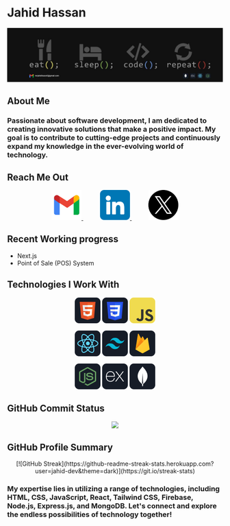 # Jahid Hassan
<p align="center">
  <img src="https://raw.githubusercontent.com/jahid-dev/jahid-dev/main/images/banner.jpg" alt="Banner Image" />
</p>

## About Me
### Passionate about software development, I am dedicated to creating innovative solutions that make a positive impact. My goal is to contribute to cutting-edge projects and continuously expand my knowledge in the ever-evolving world of technology.

## Reach Me Out
<p align="center">
  <a href="mailto:mrjahidhassan0@gmail.com">
    <img src="https://github.com/jahid-dev/jahid-dev/blob/main/images/icons/new.png" alt="Email" height="70" />
  </a>
  &nbsp;&nbsp;&nbsp;&nbsp;&nbsp;&nbsp;&nbsp;&nbsp;&nbsp;
  <a href="https://www.linkedin.com/in/jahid-hassan-71349a1aa/">
    <img src="https://github.com/jahid-dev/jahid-dev/blob/main/images/icons/linkedin.png" alt="LinkedIn" height="70" />
  </a>
  &nbsp;&nbsp;&nbsp;&nbsp;&nbsp;&nbsp;&nbsp;&nbsp;&nbsp;
  <a href="https://twitter.com/jahidhassanf">
    <img src="https://github.com/jahid-dev/jahid-dev/blob/main/images/icons/twitter.png" alt="Twitter" height="70" />
  </a>
</p>

## Recent Working progress

- Next.js 
- Point of Sale (POS) System


## Technologies I Work With
<p align="center">
  <img src="https://github.com/jahid-dev/jahid-dev/blob/main/images/icons/HTML.png" alt="HTML" />
  <img src="https://github.com/jahid-dev/jahid-dev/blob/main/images/icons/css.png" alt="CSS" />
  <img src="https://github.com/jahid-dev/jahid-dev/blob/main/images/icons/JavaScript.png" alt="JavaScript" />
</p>
<p align="center">
  <img src="https://github.com/jahid-dev/jahid-dev/blob/main/images/icons/react.png" alt="React" />
  <img src="https://github.com/jahid-dev/jahid-dev/blob/main/images/icons/tailwind.png" alt="Tailwind CSS" />
  <img src="https://github.com/jahid-dev/jahid-dev/blob/main/images/icons/firebase.png" alt="Firebase" />
</p>
<p align="center">
  <img src="https://github.com/jahid-dev/jahid-dev/blob/main/images/icons/node.png" alt="Node.js" />
  <img src="https://github.com/jahid-dev/jahid-dev/blob/main/images/icons/express.png" alt="Express.js" />
  <img src="https://github.com/jahid-dev/jahid-dev/blob/main/images/icons/mongo.png" alt="MongoDB" />
</p>

## GitHub Commit Status
<p align="center">
  <img width="60%" src="https://github-readme-streak-stats.herokuapp.com?user=jahid-dev&theme=dark&hide_border=true&hide_longest_streak=true)](https://git.io/streak-stats" />
</p>

## GitHub Profile Summary
<p align="center">
  [![GitHub Streak](https://github-readme-streak-stats.herokuapp.com?user=jahid-dev&theme=dark)](https://git.io/streak-stats)
</p>

###  My expertise lies in utilizing a range of technologies, including HTML, CSS, JavaScript, React, Tailwind CSS, Firebase, Node.js, Express.js, and MongoDB. Let's connect and explore the endless possibilities of technology together!


